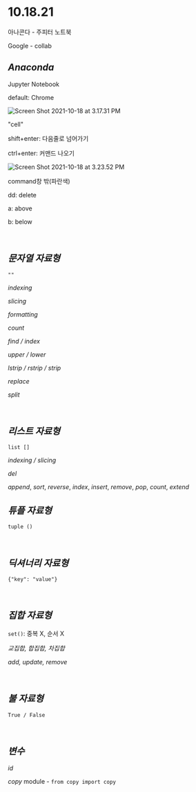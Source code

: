 # 10.18.21



아나콘다 - 주피터 노트북

Google - collab



## ***Anaconda***

Jupyter Notebook

default: Chrome

![Screen Shot 2021-10-18 at 3.17.31 PM](/Users/Woody/Desktop/Screen%20Shot%202021-10-18%20at%203.17.31%20PM.png)

"cell"



shift+enter: 다음줄로 넘어가기

ctrl+enter: 커맨드 나오기

![Screen Shot 2021-10-18 at 3.23.52 PM](/Users/Woody/Desktop/Screen%20Shot%202021-10-18%20at%203.23.52%20PM.png)

command창 밖(파란색)

dd: delete

a: above

b: below



<br />



## ***문자열 자료형***

`""`

*indexing*

*slicing*

*formatting*

*count*

*find / index*

*upper / lower*

*lstrip / rstrip / strip*

*replace*

*split*



<br />



## ***리스트 자료형***

`list []`

*indexing / slicing*

*del*

*append*, *sort*, *reverse*, *index*, *insert*, *remove*, *pop*, *count*, *extend* 



## *튜플 자료형*

`tuple ()`



<br />



## ***딕셔너리 자료형***

`{"key": "value"}`





<br />



## ***집합 자료형***

`set()`: 중복 X, 순서 X

*교집합, 합집합, 차집합*

*add, update, remove*



<br />



## ***불 자료형***

`True / False`



<br />



## ***변수***

*id*

*copy* module - `from copy import copy`

